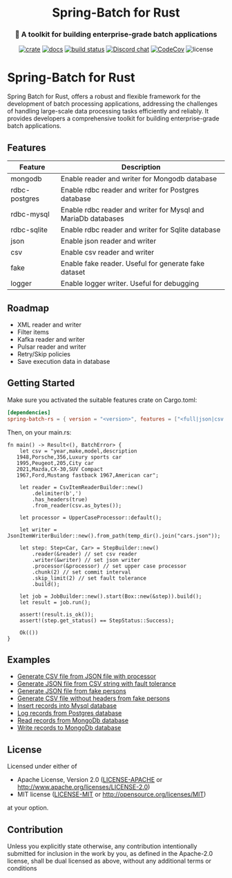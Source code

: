<div align="center"> 
  <h1>Spring-Batch for Rust</h1>
  <h3>🐞 A toolkit for building enterprise-grade batch applications</h3>

  [![crate](https://img.shields.io/crates/v/spring-batch-rs.svg)](https://crates.io/crates/spring-batch-rs)
  [![docs](https://docs.rs/spring-batch-rs/badge.svg)](https://docs.rs/spring-batch-rs)
  [![build status](https://github.com/sboussekeyt/spring-batch-rs/actions/workflows/test.yml/badge.svg)](https://github.com/sboussekeyt/spring-batch-rs/actions/workflows/test.yml)
  [![Discord chat](https://img.shields.io/discord/1097536141617528966.svg?logo=discord&style=flat-square)](https://discord.gg/9FNhawNsG6)
  [![CodeCov](https://codecov.io/gh/sboussekeyt/spring-batch-rs/branch/main/graph/badge.svg)](https://codecov.io/gh/sboussekeyt/spring-batch-rs)
  ![license](https://shields.io/badge/license-MIT%2FApache--2.0-blue)

</div>

# Spring-Batch for Rust
Spring Batch for Rust, offers a robust and flexible framework for the development of batch processing applications, addressing the challenges of handling large-scale data processing tasks efficiently and reliably. It provides developers a comprehensive toolkit for building enterprise-grade batch applications.

## Features
| **Feature**   | **Description**                                               |
|---------------|---------------------------------------------------------------|
| mongodb       | Enable reader and writer for Mongodb database                 |
| rdbc-postgres | Enable rdbc reader and writer for Postgres database           |
| rdbc-mysql    | Enable rdbc reader and writer for Mysql and MariaDb databases |
| rdbc-sqlite   | Enable rdbc reader and writer for Sqlite database             |
| json          | Enable json reader and writer                                 |
| csv           | Enable csv reader and writer                                  |
| fake          | Enable fake reader. Useful for generate fake dataset          |
| logger        | Enable logger writer. Useful for debugging                    |

## Roadmap
+ XML reader and writer
+ Filter items
+ Kafka reader and writer
+ Pulsar reader and writer
+ Retry/Skip policies
+ Save execution data in database

 ## Getting Started
 Make sure you activated the suitable features crate on Cargo.toml:

```toml
[dependencies]
spring-batch-rs = { version = "<version>", features = ["<full|json|csv|fake|logger>"] }
```

Then, on your main.rs:

```rust,no_run
fn main() -> Result<(), BatchError> {
    let csv = "year,make,model,description
   1948,Porsche,356,Luxury sports car
   1995,Peugeot,205,City car
   2021,Mazda,CX-30,SUV Compact
   1967,Ford,Mustang fastback 1967,American car";

    let reader = CsvItemReaderBuilder::new()
        .delimiter(b',')
        .has_headers(true)
        .from_reader(csv.as_bytes());

    let processor = UpperCaseProcessor::default();

    let writer = JsonItemWriterBuilder::new().from_path(temp_dir().join("cars.json"));

    let step: Step<Car, Car> = StepBuilder::new()
        .reader(&reader) // set csv reader
        .writer(&writer) // set json writer
        .processor(&processor) // set upper case processor
        .chunk(2) // set commit interval
        .skip_limit(2) // set fault tolerance
        .build();

    let job = JobBuilder::new().start(Box::new(&step)).build();
    let result = job.run();

    assert!(result.is_ok());
    assert!(step.get_status() == StepStatus::Success);

    Ok(())
}
```

## Examples
+ [Generate CSV file from JSON file with processor](https://github.com/sboussekeyt/spring-batch-rs/blob/main/examples/generate_csv_file_from_json_file_with_processor.rs)
+ [Generate JSON file from CSV string with fault tolerance](https://github.com/sboussekeyt/spring-batch-rs/blob/main/examples/generate_json_file_from_csv_string_with_fault_tolerance.rs)
+ [Generate JSON file from fake persons](https://github.com/sboussekeyt/spring-batch-rs/blob/main/examples/generate_json_file_from_fake_persons.rs)
+ [Generate CSV file without headers from fake persons](https://github.com/sboussekeyt/spring-batch-rs/blob/main/examples/generate_csv_file_without_headers_from_fake_persons.rs)
+ [Insert records into Mysql database](https://github.com/sboussekeyt/spring-batch-rs/blob/main/examples/insert_records_into_mysql_database.rs)
+ [Log records from Postgres database](https://github.com/sboussekeyt/spring-batch-rs/blob/main/examples/log_records_from_postgres_database.rs)
+ [Read records from MongoDb database](https://github.com/sboussekeyt/spring-batch-rs/blob/main/examples/read_records_from_mongodb_database.rs)
+ [Write records to MongoDb database](https://github.com/sboussekeyt/spring-batch-rs/blob/main/examples/write_records_to_mongodb_database.rs)

## License
 Licensed under either of

-   Apache License, Version 2.0
    ([LICENSE-APACHE](LICENSE-APACHE) or <http://www.apache.org/licenses/LICENSE-2.0>)
-   MIT license
    ([LICENSE-MIT](LICENSE-MIT) or <http://opensource.org/licenses/MIT>)

at your option.

## Contribution
Unless you explicitly state otherwise, any contribution intentionally submitted
for inclusion in the work by you, as defined in the Apache-2.0 license, shall be
dual licensed as above, without any additional terms or conditions

